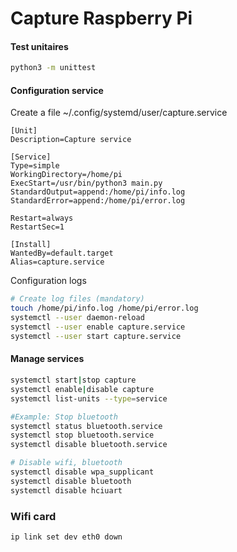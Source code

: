 # Capture Raspberry Pi 

#### Test unitaires
```bash
python3 -m unittest
```

#### Configuration service  
Create a file ~/.config/systemd/user/capture.service

```
[Unit]
Description=Capture service

[Service]
Type=simple
WorkingDirectory=/home/pi
ExecStart=/usr/bin/python3 main.py
StandardOutput=append:/home/pi/info.log
StandardError=append:/home/pi/error.log

Restart=always
RestartSec=1

[Install]
WantedBy=default.target
Alias=capture.service
```

Configuration logs
```bash
# Create log files (mandatory)
touch /home/pi/info.log /home/pi/error.log
systemctl --user daemon-reload
systemctl --user enable capture.service
systemctl --user start capture.service
```

#### Manage services 

```bash
systemctl start|stop capture
systemctl enable|disable capture
systemctl list-units --type=service

#Example: Stop bluetooth
systemctl status bluetooth.service
systemctl stop bluetooth.service
systemctl disable bluetooth.service

# Disable wifi, bluetooth
systemctl disable wpa_supplicant
systemctl disable bluetooth
systemctl disable hciuart
```

### Wifi card
```bash
ip link set dev eth0 down
```